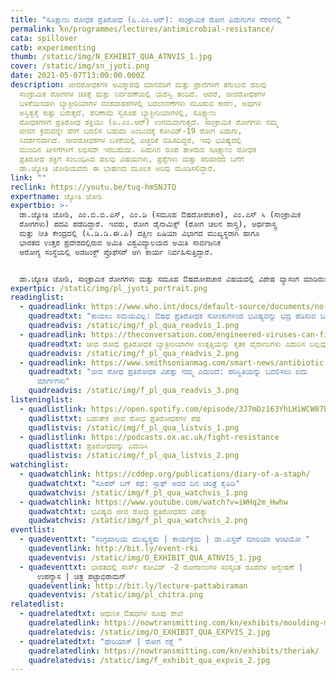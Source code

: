 ```yaml
---
title: "ಸೂಕ್ಷ್ಮಾಣು ರೋಧಕ ಪ್ರತಿರೋಧ (ಏ.ಎಂ.ಆರ್):‌ ಸಾಂಕ್ರಾಮಿಕ ರೋಗ ಪಿಡುಗುಗಳ ನೆರಳಿನಲ್ಲಿ "
permalink: kn/programmes/lectures/antimicrobial-resistance/
cata: spillover
catb: experimenting
thumb: /static/img/N_EXHIBIT_QUA_ATNVIS_1.jpg
cover: /static/img/sn_jyoti.png
date: 2021-05-07T13:00:00.000Z
description: ಜೀವರೋಧಕಗಳ ಅವಿಶ್ಕಾರವು ಮಾನವರಿಗೆ ಮತ್ತು ಪ್ರಾಣಿಗಳಿಗೆ ತಗುಲುವ ಹಲವು
  ಸಾಂಕ್ರಾಮಿಕ ರೋಗಗಳ ಚಿಕಿತ್ಸೆ ಮತ್ತು ನಿರ್ವಹಣೆಯಲ್ಲಿ ಯಶಸ್ವಿ ತಂದಿದೆ. ಆದರೆ, ಜೀವರೋಧಕಗಳ
  ಬಳಕೆಯಿಂದಾಗಿ ಬ್ಯಾಕ್ಟೀರಿಯಾಗಳ ವಂಶವಾಹಕಗಳಲ್ಲಿ ಬದಲಾವಣೆಗಳು ಮೂಡುವ ಕಾರಣ, ಅವುಗಳ
  ಅಸ್ಥಿತ್ವಕ್ಕೆ ಕುತ್ತು ಬರುತ್ತದೆ, ಪರಿಣಾಮ ಸ್ವರೂಪ ಬ್ಯಾಕ್ಟೀರಿಯಾಗಳಲ್ಲಿ, ಸೂಕ್ಷ್ಮಾಣು
  ರೋಧಕಗಳಿಗೆ ಪ್ರತಿರೋಧ ಶಕ್ತಿಯು (ಏ.ಎಂ.ಆರ್)‌ ಉಗಮವಾಗುತ್ತದೆ. ಸಾಂಕ್ರಾಮಿಕ ರೋಗಗಳು ನಮ್ಮ
  ಜೀವನ ಕ್ರಮವನ್ನೇ ಹೇಗೆ ಬದಲಿಸ ಬಹುದು ಎಂಬುದಕ್ಕೆ ಕೋವಿಡ್-‌19 ರೋಗ ಪಿಡುಗು,
  ನಿದರ್ಶನವಾಗಿದೆ. ಜೀವರೋಧಕಗಳ ಬಳಕೆಯಲ್ಲಿ ಎಚ್ಚರಿಕೆ ವಹಿಸದಿದ್ದರೆ, ಇವು ಭವಿಷ್ಯದಲ್ಲಿ
  ಮುಂದಿನ ಪೀಳಿಗೆಗಳಿಗೆ ಲಭಿಸದೇ ಇರಬಹುದು. ಪಿಡುಗಿನ ರೂಪ ತಾಳಿರುವ ಸೂಕ್ಷ್ಮಾಣು ರೋಧಕ
  ಪ್ರತಿರೋಧ ಶಕ್ತಿಗೆ ಸಂಬಂಧಿಸಿದ ಹಲವು ವಿಷಯಗಳು, ಪ್ರಶ್ನೆಗಳು ಮತ್ತು ಪರಿಹಾರದ ಬಗೆಗೆ
  ಡಾ.ಜ್ಯೋತಿ ಜೋಶಿಯವರು ಈ ಭಾಷಣದ ಮೂಲಕ ಅರಿವು ಮೂಡಿಸಲಿದ್ದಾರೆ.
link: ""
reclink: https://youtu.be/tuq-hmSNJTQ
expertname: ಜ್ಯೋತಿ ಜೋಶಿ
expertbio: >-
  ಡಾ.ಜ್ಯೋತಿ ಜೋಶಿ, ಎಂ.ಬಿ.ಬಿ.ಎಸ್‌, ಎಂ.ಡಿ (ಸಮೂಹ ಔಷದೋಪಚಾರ), ಎಂ.ಎಸ್‌ ಸಿ (ಸಾಂಕ್ರಾಮಿಕ
  ರೋಗಗಳು) ಪದವಿ ಪಡೆದಿದ್ದಾರೆ. ಇವರು, ರೋಗ ಡೈನಾಮಿಕ್ಸ್ (ರೋಗ ಚಲನ ಶಾಸ್ತ್ರ), ಅರ್ಥಶಾಸ್ತ್ರ
  ಮತ್ತು ನೀತಿ ಕೇಂದ್ರದಲ್ಲಿ (ಸಿ.ಡಿ.ಡಿ.ಈ.ಪಿ) ದಕ್ಷಿಣ ಏಷಿಯಾ ವಿಭಾಗದ ಮುಖ್ಯಸ್ಥರಾಗಿ ಹಾಗೂ
  ಭಾರತದ ಉತ್ತರ ಪ್ರದೇಶದಲ್ಲಿರುವ ಅಮಿತಿ ವಿಶ್ವವಿದ್ಯಾಲಯದ ಅಮಿತಿ ಸಾರ್ವಜನಿಕ
  ಆರೋಗ್ಯ ಸಂಸ್ಥೆಯಲ್ಲಿ ಅಡಜಂಕ್ಟ್‌ ಪ್ರೊಫೆಸರ್‌ ಆಗಿ ಕಾರ್ಯ ನಿರ್ವಹಿಸುತ್ತಿದ್ದಾರೆ.


  ಡಾ.ಜ್ಯೋತಿ ಜೋಶಿ, ಸಾಂಕ್ರಾಮಿಕ ರೋಗಗಳು ಮತ್ತು ಸಮೂಹ ಔಷದೋಪಚಾರ ವಿಷಯದಲ್ಲಿ ವಿಶೇಷ ವ್ಯಾಸಂಗ ಮಾಡಿರುವ ವೈದ್ಯರು. ಸೂಕ್ಷ್ಮಾಣು ರೋಧಕ ಪ್ರತಿರೋಧದ (ಏ.ಎಂ.ಆರ್) ಲಕ್ಷಣಗಳು, ಲಸಿಕೆಗಳು, ಸಾಂಕ್ರಾಮಿಕ ರೋಗಗಳು ಮತ್ತು ಆರೋಗ್ಯ ವ್ಯವಸ್ಥೆಗಳ ಬಗೆಗೆ ಸಂಶೋಧನೆ ಮಾಡಿದ್ದಾರೆ. ರೋಗ ಡೈನಾಮಿಕ್ಸ್, ಸಿ.ಡಿ.ಡಿ.ಈ.ಪಿ ಜಾಗತಿಕ ಜೀವರೋಧಕ ಸಂಶೋಧನಾ ಸಹಭಾಗಿತ್ವ ಕಾರ್ಯಕ್ರಮದ ಅಂಗವಾಗಿ, ಡಾ.ಜ್ಯೋತಿ, ಸೂಕ್ಷ್ಮಾಣು ರೋಧಕ ಪ್ರತಿರೋಧ (ಏ.ಎಂ.ಆರ್)‌ ಕ್ಕೆ, ಸೂಕ್ತ ಪರಿಹಾರ ಕಂಡುಹಿಡಿಯಲು, ಏಷಿಯಾದ ಆರು ದೇಶಗಳಲ್ಲಿ ಕಾರ್ಯ ಯೋಜನೆಯನ್ನು ರೂಪಿಸುವಲ್ಲಿ ನೆರವಾಗಿದ್ದಾರೆ.
expertpic: /static/img/pl_jyoti_portrait.png
readinglist:
  - quadreadlink: https://www.who.int/docs/default-source/documents/no-time-to-wait-securing-the-future-from-drug-resistant-infections-en.pdf?sfvrsn=5b424d7_6
    quadreadtxt: "ಕಾಯಲು ಸಮಯವಿಲ್ಲ: ಔಷಧ ಪ್ರತಿರೋಧಕ ಸೋಂಕುಗಳಿಂದ ಭವಿಷ್ಯವನ್ನು ಭದ್ರ ಪಡಿಸುವ ಬಗೆ "
    quadreadvis: /static/img/f_pl_qua_readvis_1.png
  - quadreadlink: https://theconversation.com/engineered-viruses-can-fight-the-rise-of-antibiotic-resistant-bacteria-154337
    quadreadtxt: ಜೀವ ರೋಧ ಪ್ರತಿರೋಧಕ ಬ್ಯಾಕ್ಟೀರಿಯಾಗಳ ಉತ್ಪತ್ತಿಯನ್ನು ಕೃತಕ ವೈರಾಣುಗಳು ಎದುರಿಸ ಬಲ್ಲವು
    quadreadvis: /static/img/f_pl_qua_readvis_2.png
  - quadreadlink: https://www.smithsonianmag.com/smart-news/antibiotic-apocalypse-upon-us-five-ways-we-can-turn-things-around-1-180959188/
    quadreadtxt: "ಜೀವ ರೋಧ ಪ್ರತಿರೋಧಕ ವಿಪತ್ತು ನಮ್ಮ ಎದುರಿದೆ: ಪರಿಸ್ಥಿತಿಯನ್ನು ಬದಲಿಸಲು ಐದು
      ಮಾರ್ಗಗಳು"
    quadreadvis: /static/img/f_pl_qua_readvis_3.png
listeninglist:
  - quadlistlink: https://open.spotify.com/episode/3J7mDz163YhLHiWCW87b9X
    quadlisttxt: ಬಹುತೇಕ ಜೀವ ರೋಧ ಪ್ರತಿರೋಧಕಗಳ ಪಥ
    quadlistvis: /static/img/f_pl_qua_listvis_1.png
  - quadlistlink: https://podcasts.ox.ac.uk/fight-resistance
    quadlisttxt: ಪ್ರತಿರೋಧವನ್ನು ಎದುರಿಸಿ
    quadlistvis: /static/img/f_pl_qua_listvis_2.png
watchinglist:
  - quadwatchlink: https://cddep.org/publications/diary-of-a-staph/
    quadwatchtxt: "ಸೂಪರ್‌ ಬಗ್‌ ಕಥೆ: ಸ್ಟಾಫ್‌ ಅವರ ದಿನ ಚರಿತ್ರೆ ಕೈಪಿಡಿ"
    quadwatchvis: /static/img/f_pl_qua_watchvis_1.png
  - quadwatchlink: https://www.youtube.com/watch?v=iWHq2m_Hwhw
    quadwatchtxt: ಭವಿಷ್ಯದ ಜೀವ ರೋಧ ಪ್ರತಿರೋಧಕದ ವಿಪತ್ತು
    quadwatchvis: /static/img/f_pl_qua_watchvis_2.png
eventlist:
  - quadeventtxt: "ಸಂಗ್ರಹಾಲಯ ಮುಖ್ಯಸ್ಥರು | ಕಾರ್ಯಕ್ರಮ | ಡಾ.ಎಸ್ತರ್‌ ಮಾರಿಯಾ ಆಂಟಿಯೋ "
    quadeventlink: http://bit.ly/event-rki
    quadeventvis: /static/img/O_EXHIBIT_QUA_ATNVIS_1.jpg
  - quadeventtxt: ಭಾರತದಲ್ಲಿ ಸಾರ್ಸ್‌ ಕೋವಿಡ್‌ -2 ರೋಗಾಣುಗಳ ಸಂಸ್ಕರಿತ ರೂಪಗಳ ಅನ್ವೇಷಣೆ |
      ಉಪನ್ಯಾಸ | ಚಿತ್ರ ಪಟ್ಟಾಭಿರಾಮನ್‌
    quadeventlink: http://bit.ly/lecture-pattabiraman
    quadeventvis: /static/img/pl_chitra.png
relatedlist:
  - quadrelatedtxt: ಆಧುನಿಕ ಔಷಧಗಳ ರೂಪು ರೇಖೆ
    quadrelatedlink: https://nowtransmitting.com/kn/exhibits/moulding-modern-medicine/
    quadrelatedvis: /static/img/O_EXHIBIT_QUA_EXPVIS_2.jpg
  - quadrelatedtxt: "ಥೇರಿಯಾಕ್‌ | ರೋಗ ನಕ್ಷೆ "
    quadrelatedlink: https://nowtransmitting.com/kn/exhibits/theriak/
    quadrelatedvis: /static/img/f_exhibit_qua_expvis_2.jpg
---
```

